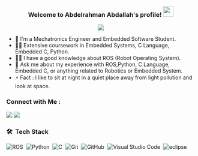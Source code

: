 
<!--<img width="250" align="right" src="https://c.tenor.com/_DOBjnGspYAAAAAM/code-coding.gif">-->

<h3 align="center">
  Welcome to Abdelrahman Abdallah's profile!
  <img src="https://media.giphy.com/media/hvRJCLFzcasrR4ia7z/giphy.gif" width="28">
</h3>

<!-- Typing SVG by DenverCoder1 - https://github.com/DenverCoder1/readme-typing-svg -->
<p align="center">
  <a href="https://github.com/DenverCoder1/readme-typing-svg"><img src="https://readme-typing-svg.herokuapp.com/?lines=Mechatronics%20Engineer;Embedded%20Software%20Student;Always%20learning%20new%20things&font=Fira%20Code&center=true&width=440&height=45&color=f75c7e&vCenter=true&size=22"></a>
</p> 

- 🏢 I'm a Mechatronics Engineer and Embedded Software Student.
- 👨‍💻 Extensive coursework in Embedded Systems, C Language, Embedded C, Python.
- 👨‍💻 I have a good knowledge about ROS (Robot Operating System).
- 💬 Ask me about my experience with ROS,Python, C Language, Embedded C, or anything related to Robotics or Embedded System.
- ⚡ Fact : I like to sit at night in a quiet place away from light pollution and look at space.



### Connect with Me :
<a href="https://www.linkedin.com/in/abdelrahman-abdallah-8b6085224/" target="_blank"><img src="https://img.shields.io/badge/-Abdelrahman%20Abdallah-0077B5?style=for-the-badge&logo=Linkedin&logoColor=white"/></a>
<a href="https://t.me/AbdelrahmanAbdallah" target="_blank"><img src="https://img.shields.io/badge/-Abdelrahman%20Abdallah-0077B5?style=for-the-badge&logo=Telegram&logoColor=white"/></a>

### 🛠 &nbsp;Tech Stack
![ROS](https://img.shields.io/badge/-ROS%20-05122A?style=flat&logo=ROS)&nbsp;
![Python](https://img.shields.io/badge/-Python%20-05122A?style=flat&logo=python)&nbsp;
![C](https://img.shields.io/badge/-C%20-05122A?style=flat&logo=C)&nbsp;
![Git](https://img.shields.io/badge/-Git-05122A?style=flat&logo=git)&nbsp;
![GitHub](https://img.shields.io/badge/-GitHub-05122A?style=flat&logo=github)&nbsp;
![Visual Studio Code](https://img.shields.io/badge/-Visual%20Studio%20Code-05122A?style=flat&logo=visual-studio-code&logoColor=007ACC)&nbsp;
![eclipse](https://img.shields.io/badge/-eclipse%20-05122A?style=flat&logo=eclipse)&nbsp;


<!--

<img align="left" src="https://github-readme-stats.vercel.app/api/top-langs?username=yousefdergham&show_icons=true&locale=en&layout=compact&theme=radical" alt="most used languages" />
<br>
<a href="https://komarev.com/ghpvc/?username=yousefdergham&style=for-the-badge">
    <img src="https://komarev.com/ghpvc/?username=yousefdergham&style=for-the-badge">
</a> 
-->


